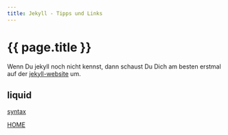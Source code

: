 ```yaml
---
title: Jekyll - Tipps und Links
---
```


# {{ page.title }}


Wenn Du jekyll noch nicht kennst, dann schaust Du Dich am besten erstmal auf der [jekyll-website](https://jekyllrb.com) um.


## liquid

[syntax](https://github.com/Shopify/liquid/wiki/Liquid-for-Designers)

[HOME](./)
